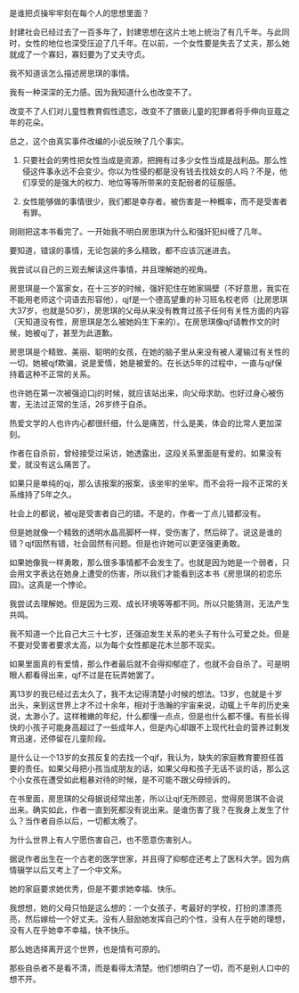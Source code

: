 是谁把贞操牢牢刻在每个人的思想里面？

封建社会已经过去了一百多年了，封建思想在这片土地上统治了有几千年。与此同时，女性的地位也深受压迫了几千年。在以前，一个女性要是失去了丈夫，那么她就成了一个寡妇，寡妇要为了丈夫守贞。

我不知道该怎么描述房思琪的事情。

我有一种深深的无力感。因为我知道什么也改变不了。

改变不了人们对儿童性教育假性遗忘，改变不了猥亵儿童的犯罪者将手伸向豆蔻之年的花朵。

总之，这个由真实事件改编的小说反映了几个事实。

1. 只要社会的男性把女性当成是资源，把拥有过多少女性当成是战利品。那么性侵这件事永远不会变少。你以为性侵的都是没有钱去找妓女的人吗？不是，他们享受的是强大的权力、地位等等所带来的支配弱者的征服感。

2. 女性能够做的事情很少，我们都是幸存者。被伤害是一种概率，而不是受害者有罪。

刚刚把这本书看完了。一开始我不明白房思琪为什么和强奸犯纠缠了几年。

要知道，错误的事情，无论包装的多么精致，都不应该沉迷进去。

我尝试以自己的三观去解读这件事情，并且理解她的视角。

房思琪是一个富家女，在十三岁的时候，强奸犯住在她家隔壁（不好意思，我实在不能用老师这个词语去形容他），qjf是一个德高望重的补习班名校老师（比房思琪大37岁，也就是50岁），房思琪的父母从来没有教育过孩子任何有关性方面的内容（天知道没有性，房思琪是怎么被她妈生下来的）。在房思琪像qjf请教作文的时候，她被qj了，甚至为此道歉。

房思琪是个精致、美丽、聪明的女孩，在她的脑子里从来没有被人灌输过有关性的一切。她被qjf欺骗，说是爱情，她是被爱的。在长达5年的过程中，一直与qjf保持着这种不正常的关系。

也许她在第一次被强迫口j的时候，就应该站出来，向父母求助。也好过身心被伤害，无法过正常的生活，26岁终于自杀。

热爱文学的人也许内心都很纤细，什么是痛苦，什么是美，体会的比常人更加深刻。

作者在自杀前，曾经接受过采访，她透露出，这段关系里面是有爱的。如果没有爱，就没有这么痛苦了。

如果只是单纯的qj，那么该报案的报案，该坐牢的坐牢。而不会将一段不正常的关系维持了5年之久。

社会上的都说，被qj是受害者自己的错。不是的，作者一丁点儿错都没有。

但是她就像一个精致的透明水晶高脚杯一样，受伤害了，然后碎了。说这是谁的错？qjf固然有错，社会固然有问题。但是也许她可以更坚强更勇敢。

如果她像我一样勇敢，那么很多事情都不会发生了。也就是因为她是一个弱者，只会用文字表达在她身上遭受的伤害，所以我们才能看到这本书《房思琪的初恋乐园》。这真是一个悖论。

我尝试去理解她。但是因为三观、成长环境等等都不同。所以只能猜测，无法产生共鸣。

我不知道一个比自己大三十七岁，还强迫发生关系的老头子有什么可爱之处。但是不要对受害者要求太高，以为每个女性都是花木兰那不现实。

如果里面真的有爱情，那么作者最后就不会得抑郁症了，也就不会自杀了。可是明眼人都看得出来，qjf不过是在玩弄她罢了。

离13岁的我已经过去太久了，我不太记得清楚小时候的想法。13岁，也就是十岁出头，来到这世界上才不过十余年，相对于浩瀚的宇宙来说，动辄上千年的历史来说，太渺小了。这样稚嫩的年纪，什么都懂一点点，但是也什么都不懂。有些长得快的小孩子可能身高超过了一些成年人，但是内心却跟不上现代社会的营养过剩发育迅速，还停留在儿童阶段。

是什么让一个13岁的女孩反复的去找一个qjf，我认为，缺失的家庭教育要担任首要的责任。如果父母把小孩当成朋友的话，如果父母和孩子无话不谈的话，那么这个小女孩在遭受如此粗暴对待的时候，是不可能不跟父母倾诉的。

在书里面，房思琪的父母据说经常出差，所以让qjf无所顾忌，觉得房思琪不会说出来。确实如此，作者一直到死都没有说出来。是谁伤害了我？在我身上发生了什么？当作者自杀以后，一切都太晚了。

为什么世界上有人宁愿伤害自己，也不愿意伤害别人。

据说作者出生在一个古老的医学世家，并且得了抑郁症还考上了医科大学。因为病情辍学以后又考上了一个中文系。

她的家庭要求她优秀，但是不要求她幸福、快乐。

我想想，她的父母只怕是这么想的：一个女孩子，考最好的学校，打扮的漂漂亮亮，然后嫁给一个好丈夫。没有人鼓励她发挥自己的个性，没有人在乎她的理想，没有人在乎她幸不幸福，快不快乐。

那么她选择离开这个世界，也是情有可原的。

那些自杀者不是看不清，而是看得太清楚。他们想明白了一切，而不是别人口中的想不开。





